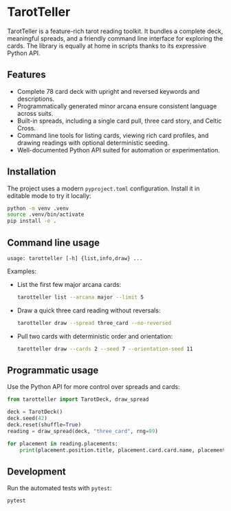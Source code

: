 # TarotTeller

TarotTeller is a feature-rich tarot reading toolkit.  It bundles a complete deck,
meaningful spreads, and a friendly command line interface for exploring the
cards.  The library is equally at home in scripts thanks to its expressive Python
API.

## Features

- Complete 78 card deck with upright and reversed keywords and descriptions.
- Programmatically generated minor arcana ensure consistent language across suits.
- Built-in spreads, including a single card pull, three card story, and Celtic Cross.
- Command line tools for listing cards, viewing rich card profiles, and drawing
  readings with optional deterministic seeding.
- Well-documented Python API suited for automation or experimentation.

## Installation

The project uses a modern `pyproject.toml` configuration.  Install it in editable
mode to try it locally:

```bash
python -m venv .venv
source .venv/bin/activate
pip install -e .
```

## Command line usage

```
usage: tarotteller [-h] {list,info,draw} ...
```

Examples:

- List the first few major arcana cards:

  ```bash
  tarotteller list --arcana major --limit 5
  ```

- Draw a quick three card reading without reversals:

  ```bash
  tarotteller draw --spread three_card --no-reversed
  ```

- Pull two cards with deterministic order and orientation:

  ```bash
  tarotteller draw --cards 2 --seed 7 --orientation-seed 11
  ```

## Programmatic usage

Use the Python API for more control over spreads and cards:

```python
from tarotteller import TarotDeck, draw_spread

deck = TarotDeck()
deck.seed(42)
deck.reset(shuffle=True)
reading = draw_spread(deck, "three_card", rng=99)

for placement in reading.placements:
    print(placement.position.title, placement.card.card.name, placement.card.orientation)
```

## Development

Run the automated tests with `pytest`:

```bash
pytest
```
